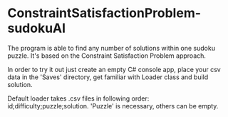 # ConstraintSatisfactionProblem-sudokuAI

The program is able to find any number of solutions within one sudoku puzzle.
It's based on the Constraint Satisfaction Problem approach.

In order to try it out just create an empty C# console app, place your csv data
in the 'Saves' directory, get familiar with Loader class and build solution.

Default loader takes .csv files in following order: id;difficulty;puzzle;solution.
'Puzzle' is necessary, others can be empty.
